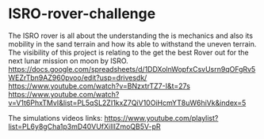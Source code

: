 # ISRO-rover-challenge
The ISRO rover is all about the understanding the is mechanics and also its mobility in the sand terrain and how its able to withstand the uneven terrain. The visibility of this project is relating to the get the best Rover out for the next lunar mission on moon by ISRO.
https://docs.google.com/spreadsheets/d/1DDXolnWopfxCsvUsrn9qOFgRv5WEZrTbn9AZ960pvoo/edit?usp=drivesdk/
https://www.youtube.com/watch?v=BNzxtrTZ7-I&t=27s
https://www.youtube.com/watch?v=V1t6PhxTMvI&list=PL5qSL2ZI1kxZ7QiV10OiHcmYT8uW6hiVk&index=5

The simulations videos links:
https://www.youtube.com/playlist?list=PL6y8gCha1p3mD40VUfXiIlIZmoQB5V-pR
